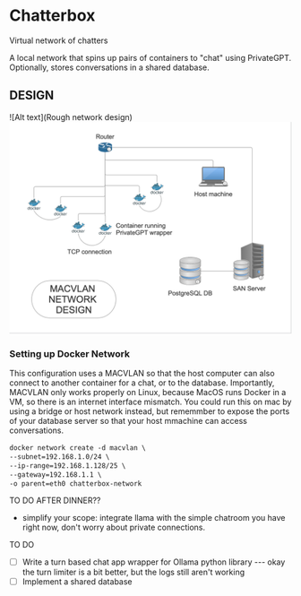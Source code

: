 # Chatterbox
Virtual network of chatters

A local network that spins up pairs of containers to "chat" using 
PrivateGPT. Optionally, stores conversations in a shared database. 

## DESIGN

![Alt text](Rough network design)
<img src="./architecture/network-architecture-design.png">

### Setting up Docker Network

This configuration uses a MACVLAN so that the host computer can also 
connect to another container for a chat, or to the database. Importantly, 
MACVLAN only works properly on Linux, because MacOS runs Docker in a VM, 
so there is an internet interface mismatch. You could run this on mac by 
using a bridge or host network instead, but rememmber to expose the ports of your database server so that 
your host mmachine can access conversations.

```
docker network create -d macvlan \ 
--subnet=192.168.1.0/24 \
--ip-range=192.168.1.128/25 \
--gateway=192.168.1.1 \
-o parent=eth0 chatterbox-network
```


TO DO AFTER DINNER??

- simplify your scope: integrate llama with the simple chatroom you have right now, don't worry about 
private connections. 


TO DO

- [ ] Write a turn based chat app wrapper for Ollama python library
--- okay the turn limiter is a bit better, but the logs still aren't working 
- [ ] Implement a shared database
